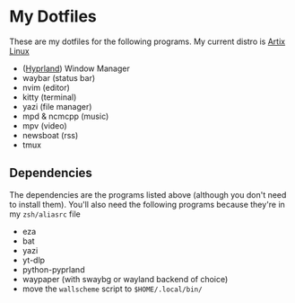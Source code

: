 # My Dotfiles

These are my dotfiles for the following programs. My current distro is [Artix Linux](https://www.artixlinux.org)

- ([Hyprland](https://www.hyprland.org)) Window Manager
- waybar (status bar)
- nvim (editor)
- kitty (terminal)
- yazi (file manager)
- mpd & ncmcpp (music)
- mpv (video)
- newsboat (rss)
- tmux

## Dependencies

The dependencies are the programs listed above (although you don't need to install them). You'll also need the following programs because they're in my `zsh/aliasrc` file

- eza
- bat
- yazi
- yt-dlp
- python-pyprland
- waypaper (with swaybg or wayland backend of choice)
- move the `wallscheme` script to `$HOME/.local/bin/`
